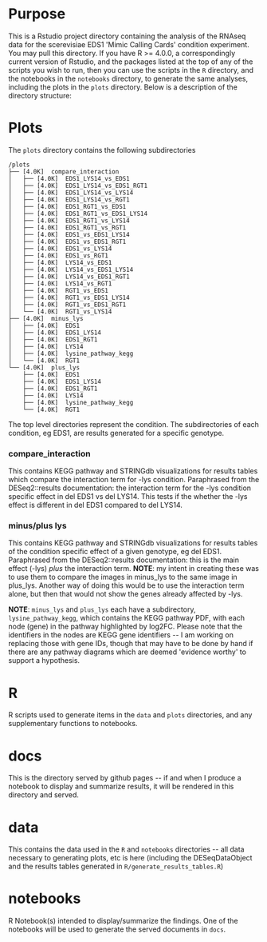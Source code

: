 # Purpose

This is a Rstudio project directory containing the analysis of the RNAseq data 
for the scerevisiae EDS1 'Mimic Calling Cards' condition experiment. You may 
pull this directory. If you have R >= 4.0.0, a correspondingly current version 
of Rstudio, and the packages listed at the top of any of the scripts you wish 
to run, then you can use the scripts in the `R` directory, and the notebooks in 
the `notebooks` directory, to generate the same analyses, including the plots 
in the `plots` directory. Below is a description of the directory structure:

# Plots

The `plots` directory contains the following subdirectories

```
/plots
├── [4.0K]  compare_interaction
│   ├── [4.0K]  EDS1_LYS14_vs_EDS1
│   ├── [4.0K]  EDS1_LYS14_vs_EDS1_RGT1
│   ├── [4.0K]  EDS1_LYS14_vs_LYS14
│   ├── [4.0K]  EDS1_LYS14_vs_RGT1
│   ├── [4.0K]  EDS1_RGT1_vs_EDS1
│   ├── [4.0K]  EDS1_RGT1_vs_EDS1_LYS14
│   ├── [4.0K]  EDS1_RGT1_vs_LYS14
│   ├── [4.0K]  EDS1_RGT1_vs_RGT1
│   ├── [4.0K]  EDS1_vs_EDS1_LYS14
│   ├── [4.0K]  EDS1_vs_EDS1_RGT1
│   ├── [4.0K]  EDS1_vs_LYS14
│   ├── [4.0K]  EDS1_vs_RGT1
│   ├── [4.0K]  LYS14_vs_EDS1
│   ├── [4.0K]  LYS14_vs_EDS1_LYS14
│   ├── [4.0K]  LYS14_vs_EDS1_RGT1
│   ├── [4.0K]  LYS14_vs_RGT1
│   ├── [4.0K]  RGT1_vs_EDS1
│   ├── [4.0K]  RGT1_vs_EDS1_LYS14
│   ├── [4.0K]  RGT1_vs_EDS1_RGT1
│   └── [4.0K]  RGT1_vs_LYS14
├── [4.0K]  minus_lys
│   ├── [4.0K]  EDS1
│   ├── [4.0K]  EDS1_LYS14
│   ├── [4.0K]  EDS1_RGT1
│   ├── [4.0K]  LYS14
│   ├── [4.0K]  lysine_pathway_kegg
│   └── [4.0K]  RGT1
└── [4.0K]  plus_lys
    ├── [4.0K]  EDS1
    ├── [4.0K]  EDS1_LYS14
    ├── [4.0K]  EDS1_RGT1
    ├── [4.0K]  LYS14
    ├── [4.0K]  lysine_pathway_kegg
    └── [4.0K]  RGT1
```

The top level directories represent the condition. The subdirectories of each 
condition, eg EDS1, are results generated for a specific genotype. 

### compare_interaction

This contains KEGG pathway and STRINGdb visualizations for results tables which 
compare the interaction term for -lys condition. Paraphrased from the DESeq2::results
documentation: the interaction term for the -lys condition specific effect in 
del EDS1 vs del LYS14. This tests if the whether the -lys effect is different 
in del EDS1 compared to del LYS14.

### minus/plus lys

This contains KEGG pathway and STRINGdb visualizations for results tables of the 
condition specific effect of a given genotype, eg del EDS1. Paraphrased from the 
DESeq2::results documentation: this is the main effect (-lys) *plus* the 
interaction term. __NOTE__: my intent in creating these was to use them to compare 
the images in minus_lys to the same image in plus_lys. Another way of doing 
this would be to use the interaction term alone, but then that would not show 
the genes already affected by -lys.

__NOTE__: `minus_lys` and `plus_lys` each have a subdirectory, `lysine_pathway_kegg`, 
which contains the KEGG pathway PDF, with each node (gene) in the pathway highlighted 
by log2FC. Please note that the identifiers in the nodes are KEGG gene identifiers -- 
I am working on replacing those with gene IDs, though that may have to be done by 
hand if there are any pathway diagrams which are deemed 'evidence worthy' to support 
a hypothesis.

# R

R scripts used to generate items in the `data` and `plots` directories, and any 
supplementary functions to notebooks.

# docs

This is the directory served by github pages -- if and when I produce a notebook 
to display and summarize results, it will be rendered in this directory and 
served.

# data

This contains the data used in the `R` and `notebooks` directories -- all data 
necessary to generating plots, etc is here (including the DESeqDataObject and 
the results tables generated in `R/generate_results_tables.R`)

# notebooks

R Notebook(s) intended to display/summarize the findings. One of the notebooks 
will be used to generate the served documents in `docs`.
